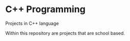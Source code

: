 # C++ Programming
Projects in C++ language

Within this repository are projects that are school based.
